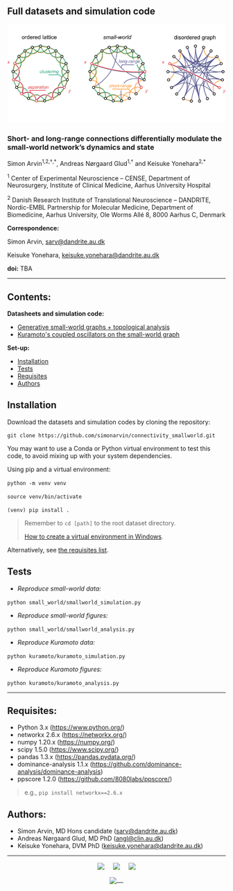 Full datasets and simulation code
----
<p align="center">
  <img src="https://github.com/simonarvin/connectivity_smallworld/blob/main/misc/smallworld.svg" />
</p>

### Short- and long-range connections differentially modulate the small-world network’s dynamics and state

Simon Arvin<sup>1,2,†,\*</sup>, Andreas Nørgaard Glud<sup>1,†</sup> and Keisuke Yonehara<sup>2,\*</sup>

<sup>1</sup> Center of Experimental Neuroscience – CENSE, Department of Neurosurgery, Institute of Clinical Medicine, Aarhus University Hospital

<sup>2</sup> Danish Research Institute of Translational Neuroscience – DANDRITE, Nordic-EMBL Partnership for Molecular Medicine, Department of Biomedicine, Aarhus University, Ole Worms Allé 8, 8000 Aarhus C, Denmark

**Correspondence:**

Simon Arvin, sarv@dandrite.au.dk

Keisuke Yonehara, keisuke.yonehara@dandrite.au.dk

**doi:** TBA

----

## Contents:

**Datasheets and simulation code:**
- [Generative small-world graphs + topological analysis](https://github.com/simonarvin/connectivity_smallworld/tree/main/small_world)
- [Kuramoto's coupled oscillators on the small-world graph](https://github.com/simonarvin/connectivity_smallworld/tree/main/kuramoto)

**Set-up:**
- [Installation](#installation)
- [Tests](#tests)
- [Requisites](#requisites)
- [Authors](#authors)

## Installation

Download the datasets and simulation codes by cloning the repository:
```
git clone https://github.com/simonarvin/connectivity_smallworld.git
```

You may want to use a Conda or Python virtual environment to test this code, to avoid mixing up with your system dependencies.

Using pip and a virtual environment:

```python -m venv venv```

```source venv/bin/activate```

```(venv) pip install .```

> Remember to ```cd [path]``` to the root dataset directory.
> 
> [How to create a virtual environment in Windows](https://docs.python.org/3/library/venv.html).

Alternatively, see [the requisites list](#requisites).

## Tests

- *Reproduce small-world data:*

```python small_world/smallworld_simulation.py```

- *Reproduce small-world figures:*

```python small_world/smallworld_analysis.py```

- *Reproduce Kuramoto data:*

```python kuramoto/kuramoto_simulation.py```

- *Reproduce Kuramoto figures:*

```python kuramoto/kuramoto_analysis.py```

----

## Requisites:
- Python 3.x (https://www.python.org/)
- networkx 2.6.x (https://networkx.org/)
- numpy 1.20.x (https://numpy.org/)
- scipy 1.5.0 (https://www.scipy.org/)
- pandas 1.3.x (https://pandas.pydata.org/)
- dominance-analysis 1.1.x (https://github.com/dominance-analysis/dominance-analysis)
- ppscore 1.2.0 (https://github.com/8080labs/ppscore/)

> e.g., ```pip install networkx==2.6.x```

## Authors:

- Simon Arvin, MD Hons candidate (sarv@dandrite.au.dk)
- Andreas Nørgaard Glud, MD PhD (angl@clin.au.dk)
- Keisuke Yonehara, DVM PhD (keisuke.yonehara@dandrite.au.dk)

----

<p align="center">
    <img src="https://github.com/simonarvin/eyeloop/blob/master/misc/imgs/aarhusuniversity.svg?raw=true" align="center" height="40">&nbsp;&nbsp;&nbsp;&nbsp;
    <img src="https://github.com/simonarvin/eyeloop/blob/master/misc/imgs/dandrite.svg?raw=true" align="center" height="40">&nbsp;&nbsp;&nbsp;&nbsp;
    <img src="https://github.com/simonarvin/connectivity_smallworld/blob/main/misc/CENSE.jpg" align="center" height="40">
</p>
<p align="center">
    <a href="http://www.yoneharalab.com">
    <img src="https://github.com/simonarvin/eyeloop/blob/master/misc/imgs/yoneharalab.svg?raw=true" align="center" height="18">&nbsp;&nbsp;&nbsp;&nbsp;
    </a>
    </p>
